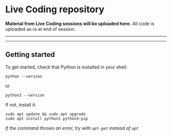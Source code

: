 # Live Coding repository
**Material from Live Coding sessions will be uploaded here.**
All code is uploaded as-is at end of session.

---
---

## Getting started
To get started, check that Python is installed in your shell:
```
python --version
```
or
```
python3 --version
```

If not, install it:
```
sudo apt update && sudo apt upgrade
sudo apt install python3 python3-pip
```
*If the command throws an error, try with `apt-get` instead of `apt`*

